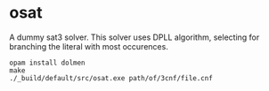 # osat

A dummy sat3 solver. This solver uses DPLL algorithm, selecting for branching the 
literal with most occurences.

```
opam install dolmen
make
./_build/default/src/osat.exe path/of/3cnf/file.cnf
```

